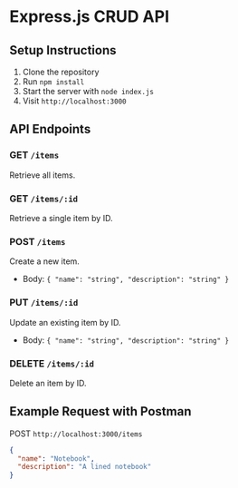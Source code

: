 # Express.js CRUD API

## Setup Instructions

1. Clone the repository
2. Run `npm install`
3. Start the server with `node index.js`
4. Visit `http://localhost:3000`

## API Endpoints

### GET `/items`
Retrieve all items.

### GET `/items/:id`
Retrieve a single item by ID.

### POST `/items`
Create a new item.
- Body: `{ "name": "string", "description": "string" }`

### PUT `/items/:id`
Update an existing item by ID.
- Body: `{ "name": "string", "description": "string" }`

### DELETE `/items/:id`
Delete an item by ID.

## Example Request with Postman

POST `http://localhost:3000/items`
```json
{
  "name": "Notebook",
  "description": "A lined notebook"
}

